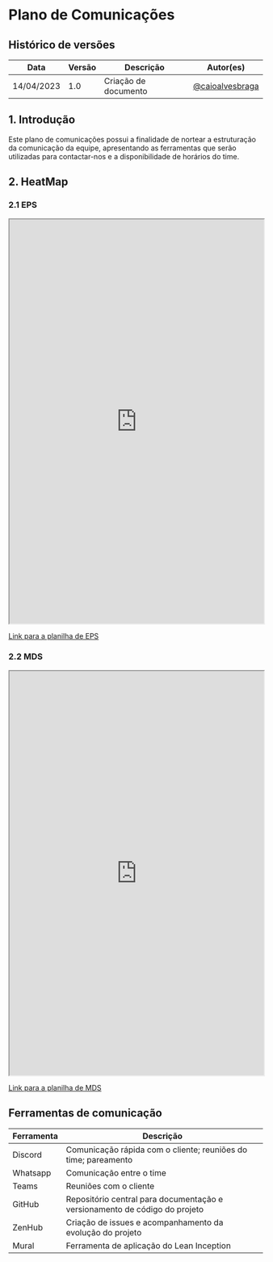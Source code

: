 # Plano de Comunicações

## Histórico de versões

Data | Versão | Descrição | Autor(es) 
---- | ----------- | ------ | ---------
14/04/2023 | 1.0 | Criação de documento| [@caioalvesbraga](http://github.com/caioalvesbraga)|

## 1. Introdução
Este plano de comunicações possui a finalidade de nortear a estruturação da comunicação da equipe, apresentando as ferramentas que serão utilizadas para contactar-nos e a disponibilidade de horários do time.
## 2. HeatMap

### 2.1 EPS

<iframe width="100%" height="800px" style={{minWidth: "640px", minHeight: "480px", backgroundColor: "#f4f4f4", border: "1px solid #efefef"}} src="https://docs.google.com/spreadsheets/d/14PB-ATAeOBTE7E9hjAV2lKpuOyOQ4RnXG-moIKJ3TLk/edit#gid=0"></iframe>

[Link para a planilha de EPS](https://docs.google.com/spreadsheets/d/14PB-ATAeOBTE7E9hjAV2lKpuOyOQ4RnXG-moIKJ3TLk/edit#gid=0)

### 2.2 MDS

<iframe width="100%" height="800px" style={{minWidth: "640px", minHeight: "480px", backgroundColor: "#f4f4f4", border: "1px solid #efefef"}} src="https://docs.google.com/spreadsheets/d/10JTE1L4kgIxjuuvN8mZ1kNsT8oZeOkeXWSt2ffx0jFk/edit?hl=pt-br#gid=0"></iframe>

[Link para a planilha de MDS](https://docs.google.com/spreadsheets/d/10JTE1L4kgIxjuuvN8mZ1kNsT8oZeOkeXWSt2ffx0jFk/edit?hl=pt-br#gid=0)

## Ferramentas de comunicação

| Ferramenta | Descrição |
| ---------- | --------- |
| Discord    | Comunicação rápida com o cliente; reuniões do time; pareamento |
| Whatsapp   | Comunicação entre o time |
| Teams      | Reuniões com o cliente |
| GitHub     | Repositório central para documentação e versionamento de código do projeto |
| ZenHub     | Criação de issues e acompanhamento da evolução do projeto |
| Mural     | Ferramenta de aplicação do Lean Inception |